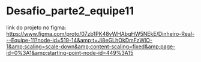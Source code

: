 # Desafio_parte2_equipe11
link do projeto no figma: https://www.figma.com/proto/07zb1PK48vWHAbqHW5NEkE/Dinheiro-Real---Equipe-11?node-id=519-14&amp;t=Ji8eGLhOkDmFzWlO-1&amp;scaling=scale-down&amp;content-scaling=fixed&amp;page-id=0%3A1&amp;starting-point-node-id=449%3A15 
